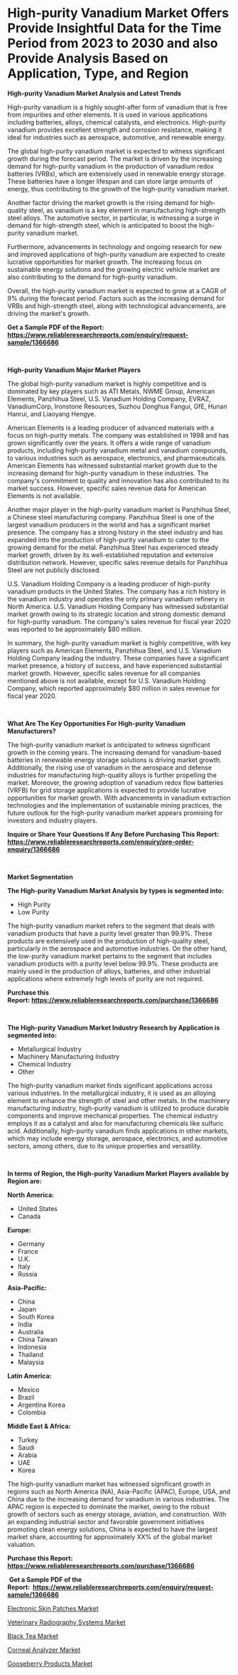 <p><h1>High-purity Vanadium Market Offers Provide Insightful Data for the Time Period from 2023 to 2030 and also Provide Analysis Based on Application, Type, and Region</h1></p><p><strong>High-purity Vanadium Market Analysis and Latest Trends</strong></p>
<p><p>High-purity vanadium is a highly sought-after form of vanadium that is free from impurities and other elements. It is used in various applications including batteries, alloys, chemical catalysts, and electronics. High-purity vanadium provides excellent strength and corrosion resistance, making it ideal for industries such as aerospace, automotive, and renewable energy.</p><p>The global high-purity vanadium market is expected to witness significant growth during the forecast period. The market is driven by the increasing demand for high-purity vanadium in the production of vanadium redox batteries (VRBs), which are extensively used in renewable energy storage. These batteries have a longer lifespan and can store large amounts of energy, thus contributing to the growth of the high-purity vanadium market.</p><p>Another factor driving the market growth is the rising demand for high-quality steel, as vanadium is a key element in manufacturing high-strength steel alloys. The automotive sector, in particular, is witnessing a surge in demand for high-strength steel, which is anticipated to boost the high-purity vanadium market.</p><p>Furthermore, advancements in technology and ongoing research for new and improved applications of high-purity vanadium are expected to create lucrative opportunities for market growth. The increasing focus on sustainable energy solutions and the growing electric vehicle market are also contributing to the demand for high-purity vanadium.</p><p>Overall, the high-purity vanadium market is expected to grow at a CAGR of 9% during the forecast period. Factors such as the increasing demand for VRBs and high-strength steel, along with technological advancements, are driving the market's growth.</p></p>
<p><strong>Get a Sample PDF of the Report:&nbsp; <a href="https://www.reliableresearchreports.com/enquiry/request-sample/1366686">https://www.reliableresearchreports.com/enquiry/request-sample/1366686</a></strong></p>
<p>&nbsp;</p>
<p><strong>High-purity Vanadium Major Market Players</strong></p>
<p><p>The global high-purity vanadium market is highly competitive and is dominated by key players such as ATI Metals, NWME Group, American Elements, Panzhihua Steel, U.S. Vanadium Holding Company, EVRAZ, VanadiumCorp, Ironstone Resources, Suzhou Donghua Fangui, GfE, Hunan Hanrui, and Liaoyang Hengye.</p><p>American Elements is a leading producer of advanced materials with a focus on high-purity metals. The company was established in 1998 and has grown significantly over the years. It offers a wide range of vanadium products, including high-purity vanadium metal and vanadium compounds, to various industries such as aerospace, electronics, and pharmaceuticals. American Elements has witnessed substantial market growth due to the increasing demand for high-purity vanadium in these industries. The company's commitment to quality and innovation has also contributed to its market success. However, specific sales revenue data for American Elements is not available.</p><p>Another major player in the high-purity vanadium market is Panzhihua Steel, a Chinese steel manufacturing company. Panzhihua Steel is one of the largest vanadium producers in the world and has a significant market presence. The company has a strong history in the steel industry and has expanded into the production of high-purity vanadium to cater to the growing demand for the metal. Panzhihua Steel has experienced steady market growth, driven by its well-established reputation and extensive distribution network. However, specific sales revenue details for Panzhihua Steel are not publicly disclosed.</p><p>U.S. Vanadium Holding Company is a leading producer of high-purity vanadium products in the United States. The company has a rich history in the vanadium industry and operates the only primary vanadium refinery in North America. U.S. Vanadium Holding Company has witnessed substantial market growth owing to its strategic location and strong domestic demand for high-purity vanadium. The company's sales revenue for fiscal year 2020 was reported to be approximately $80 million.</p><p>In summary, the high-purity vanadium market is highly competitive, with key players such as American Elements, Panzhihua Steel, and U.S. Vanadium Holding Company leading the industry. These companies have a significant market presence, a history of success, and have experienced substantial market growth. However, specific sales revenue for all companies mentioned above is not available, except for U.S. Vanadium Holding Company, which reported approximately $80 million in sales revenue for fiscal year 2020.</p></p>
<p>&nbsp;</p>
<p><strong>What Are The Key Opportunities For High-purity Vanadium Manufacturers?</strong></p>
<p><p>The high-purity vanadium market is anticipated to witness significant growth in the coming years. The increasing demand for vanadium-based batteries in renewable energy storage solutions is driving market growth. Additionally, the rising use of vanadium in the aerospace and defense industries for manufacturing high-quality alloys is further propelling the market. Moreover, the growing adoption of vanadium redox flow batteries (VRFB) for grid storage applications is expected to provide lucrative opportunities for market growth. With advancements in vanadium extraction technologies and the implementation of sustainable mining practices, the future outlook for the high-purity vanadium market appears promising for investors and industry players.</p></p>
<p><strong>Inquire or Share Your Questions If Any Before Purchasing This Report: <a href="https://www.reliableresearchreports.com/enquiry/pre-order-enquiry/1366686">https://www.reliableresearchreports.com/enquiry/pre-order-enquiry/1366686</a></strong></p>
<p>&nbsp;</p>
<p><strong>Market Segmentation</strong></p>
<p><strong>The High-purity Vanadium Market Analysis by types is segmented into:</strong></p>
<p><ul><li>High Purity</li><li>Low Purity</li></ul></p>
<p><p>The high-purity vanadium market refers to the segment that deals with vanadium products that have a purity level greater than 99.9%. These products are extensively used in the production of high-quality steel, particularly in the aerospace and automotive industries. On the other hand, the low-purity vanadium market pertains to the segment that includes vanadium products with a purity level below 99.9%. These products are mainly used in the production of alloys, batteries, and other industrial applications where extremely high levels of purity are not required.</p></p>
<p><strong>Purchase this Report:&nbsp;<a href="https://www.reliableresearchreports.com/purchase/1366686">https://www.reliableresearchreports.com/purchase/1366686</a></strong></p>
<p>&nbsp;</p>
<p><strong>The High-purity Vanadium Market Industry Research by Application is segmented into:</strong></p>
<p><ul><li>Metallurgical Industry</li><li>Machinery Manufacturing Industry</li><li>Chemical Industry</li><li>Other</li></ul></p>
<p><p>The high-purity vanadium market finds significant applications across various industries. In the metallurgical industry, it is used as an alloying element to enhance the strength of steel and other metals. In the machinery manufacturing industry, high-purity vanadium is utilized to produce durable components and improve mechanical properties. The chemical industry employs it as a catalyst and also for manufacturing chemicals like sulfuric acid. Additionally, high-purity vanadium finds applications in other markets, which may include energy storage, aerospace, electronics, and automotive sectors, among others, due to its unique properties and versatility.</p></p>
<p>&nbsp;</p>
<p><strong>In terms of Region, the High-purity Vanadium Market Players available by Region are:</strong></p>
<p>
    <p> <strong> North America: </strong>
        <ul>
            <li>United States</li>
            <li>Canada</li>
        </ul>
        </p> 
    <p> <strong> Europe: </strong>
        <ul>
            <li>Germany</li>
            <li>France</li>
            <li>U.K.</li>
            <li>Italy</li>
            <li>Russia</li>
        </ul>
        </p> 
    <p> <strong> Asia-Pacific: </strong>
        <ul>
            <li>China</li>
            <li>Japan</li>
            <li>South Korea</li>
            <li>India</li>
            <li>Australia</li>
            <li>China Taiwan</li>
            <li>Indonesia</li>
            <li>Thailand</li>
            <li>Malaysia</li>
        </ul>
        </p> 
    <p> <strong> Latin America: </strong>
        <ul>
            <li>Mexico</li>
            <li>Brazil</li>
            <li>Argentina Korea</li>
            <li>Colombia</li>
        </ul>
        </p> 
    <p> <strong> Middle East & Africa: </strong>
        <ul>
            <li>Turkey</li>
            <li>Saudi</li>
            <li>Arabia</li>
            <li>UAE</li>
            <li>Korea</li>
        </ul>
    </p>
    </p>
<p><p>The high-purity vanadium market has witnessed significant growth in regions such as North America (NA), Asia-Pacific (APAC), Europe, USA, and China due to the increasing demand for vanadium in various industries. The APAC region is expected to dominate the market, owing to the robust growth of sectors such as energy storage, aviation, and construction. With an expanding industrial sector and favorable government initiatives promoting clean energy solutions, China is expected to have the largest market share, accounting for approximately XX% of the global market valuation.</p></p>
<p><strong>Purchase this Report: <a href="https://www.reliableresearchreports.com/purchase/1366686">https://www.reliableresearchreports.com/purchase/1366686</a></strong></p>
<p>&nbsp;<strong>Get a Sample PDF of the Report:&nbsp;&nbsp;<a href="https://www.reliableresearchreports.com/enquiry/request-sample/1366686">https://www.reliableresearchreports.com/enquiry/request-sample/1366686</a></strong></p>
<p><strong></strong></p>
<p><p><a href="https://medium.com/@marilynadams76/electronic-skin-patches-market-size-cagr-trends-2024-2030-98af89bf6704">Electronic Skin Patches Market</a></p><p><a href="https://issuu.com/reportprime-2/docs/veterinary-radiography-systems-market-size-2030.pp?fr=xKAE9_zU1NQ">Veterinary Radiography Systems Market</a></p><p><a href="https://www.linkedin.com/pulse/black-tea-market-research-report-unlocks-analysis-financial-w9bxe/">Black Tea Market</a></p><p><a href="https://medium.com/@beverlychen69/corneal-analyzer-market-size-cagr-trends-2024-2030-43645d81a360">Corneal Analyzer Market</a></p><p><a href="https://www.linkedin.com/pulse/decoding-gooseberry-products-market-deep-dive-latest-trends-nmcwe/">Gooseberry Products Market</a></p></p>